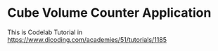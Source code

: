 # Cube Volume Counter Application
This is Codelab Tutorial in https://www.dicoding.com/academies/51/tutorials/1185

